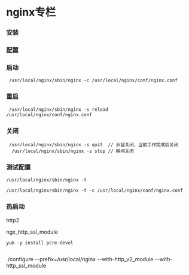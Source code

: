 # nginx专栏

### 安装

### 配置

### 启动

```
 /usr/local/nginx/sbin/nginx -c /usr/local/nginx/conf/nginx.conf
```
### 重启

```
 /usr/local/nginx/sbin/nginx -s reload /usr/local/nginx/conf/nginx.conf
```

### 关闭

```
 /usr/local/nginx/sbin/nginx -s quit  // 从容关闭，当前工作完成后关闭
  /usr/local/nginx/sbin/nginx -s stop // 瞬间关闭

```

### 测试配置

```
/usr/local/nginx/sbin/nginx -t

/usr/local/nginx/sbin/nginx -t -c /usr/local/nginx/conf/nginx.conf

```

### 热启动


http2



ngx_http_ssl_module


```
yum -y install pcre-devel


```

./configure --prefix=/usr/local/nginx  --with-http_v2_module --with-http_ssl_module 